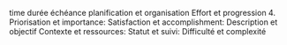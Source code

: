 time
durée échéance
planification et organisation
Effort et progression
4.  Priorisation et importance:
 Satisfaction et accomplishment:
 Description et objectif
Contexte et ressources:
Statut et suivi:
Difficulté et complexité
